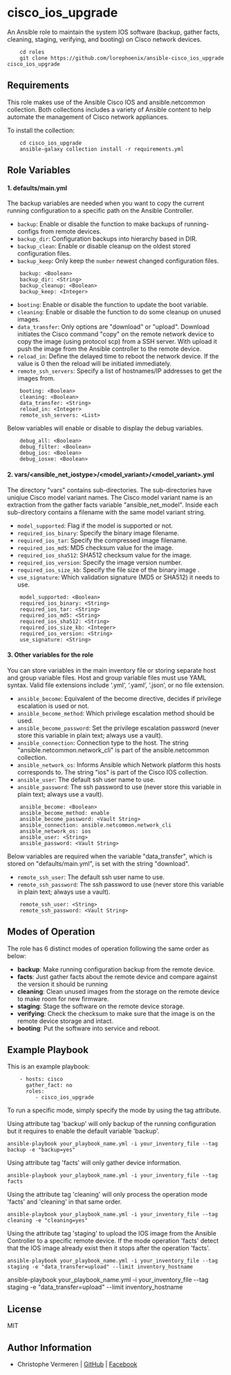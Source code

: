 cisco_ios_upgrade
=========

An Ansible role to maintain the system IOS software (backup, gather facts, cleaning, staging, verifying, and booting) on Cisco network devices.
```
    cd roles
    git clone https://github.com/lorephoenix/ansible-cisco_ios_upgrade cisco_ios_upgrade
```

Requirements
------------

This role makes use of the Ansible Cisco IOS and ansible.netcommon collection.
Both collections includes a variety of Ansible content to help automate the management of Cisco network appliances. 

To install the collection:
```
    cd cisco_ios_upgrade
    ansible-galaxy collection install -r requirements.yml
```

Role Variables
--------------

#### 1. defaults/main.yml

The backup variables are needed when you want to copy the current running 
configuration to a specific path on the Ansible Controller.

* `backup`: Enable or disable the function to make backups of running-configs from remote devices.
* `backup_dir`: Configuration backups into hierarchy based in DIR.
* `backup_clean`: Enable or disable cleanup on the oldest stored configuration files.
* `backup_keep`: Only keep the `number` newest changed configuration files.
```
    backup: <Boolean>
    backup_dir: <String>
    backup_cleanup: <Boolean>
    backup_keep: <Integer>
```

* `booting`: Enable or disable the function to update the boot variable.
* `cleaning`: Enable or disable the function to do some cleanup on unused images.
* `data_transfer`: Only options are "download" or "upload". Download initiates the Cisco command "copy" on the remote network device to copy the image (using protocol scp) from a SSH server. With upload it push the image from the Ansible controller to the remote device.
* `reload_in`: Define the delayed time to reboot the network device.
  If the value is 0 then the reload will be initiated immediately.
* `remote_ssh_servers`: Specify a list of hostnames/IP addresses to get the images from.
```
    booting: <Boolean>
    cleaning: <Boolean>
    data_transfer: <String>
    reload_in: <Integer>
    remote_ssh_servers: <List>
```

Below variables will enable or disable to display the debug variables.
```
    debug_all: <Boolean>
    debug_filter: <Boolean>
    debug_ios: <Boolean>
    debug_iosxe: <Boolean>
```

#### 2. vars/\<ansible_net_iostype\>/\<model_variant\>/\<model_variant\>.yml

The directory "vars" contains sub-directories. The sub-directories have uniqiue Cisco model variant names. 
The Cisco model variant name is an extraction from the gather facts variable "ansible_net_model".
Inside each sub-directory contains a filename with the same model variant string.

* `model_supported`: Flag if the model is supported or not.
* `required_ios_binary`: Specify the binary image filename.
* `required_ios_tar`: Specify the compressed image filename.
* `required_ios_md5`: MD5 checksum value for the image.
* `required_ios_sha512`: SHA512 checksum value for the image.
* `required_ios_version`: Specify the image version number.
* `required_ios_size_kb`: Specify the file size of the binary image .
* `use_signature`: Which validation signature (MD5 or SHA512) it needs to use.

```
    model_supported: <Boolean>
    required_ios_binary: <String>
    required_ios_tar: <String>
    required_ios_md5: <String>
    required_ios_sha512: <String>
    required_ios_size_kb: <Integer>
    required_ios_version: <String>
    use_signature: <String>
```

#### 3. Other variables for the role

You can store variables in the main inventory file or storing separate host and group variable files. Host and group variable files must use YAML syntax. Valid file extensions include ‘.yml’, ‘.yaml’, ‘.json’, or no file extension. 

* `ansible_become`: Equivalent of the become directive, decides if privilege escalation is used or not.
* `ansible_become_method`: Which privilege escalation method should be used.
* `ansible_become_password`: Set the privilege escalation password (never store this variable in plain text; always use a vault).
* `ansible_connection`: Connection type to the host. The string "ansible.netcommon.network_cli" is part of the ansible.netcommon collection.
* `ansible_network_os`: Informs Ansible which Network platform this hosts corresponds to. The string "ios" is part of the Cisco IOS collection.
* `ansible_user`: The default ssh user name to use.
* `ansible_password`: The ssh password to use (never store this variable in plain text; always use a vault).

```
    ansible_become: <Boolean>
    ansible_become_method: enable
    ansible_become_password: <Vault String>
    ansible_connection: ansible.netcommon.network_cli
    ansible_network_os: ios
    ansible_user: <String>
    ansible_password: <Vault String>
```

Below variables are required when the variable "data_transfer", which is stored on "defaults/main.yml",  is set with the string "download".

* `remote_ssh_user`: The default ssh user name to use.
* `remote_ssh_password`: The ssh password to use (never store this variable in plain text; always use a vault).

```
    remote_ssh_user: <String>
    remote_ssh_password: <Vault String>
```


Modes of Operation
------------

The role has 6 distinct modes of operation following the same order as below:

* **backup**: Make running configuration backup from the remote device.
* **facts**: Just gather facts about the remote device and compare against the version it should be running
* **cleaning**: Clean unused images from the storage on the remote device to make room for new firmware.
* **staging**: Stage the software on the remote device storage.
* **verifying**: Check the checksum to make sure that the image is on the remote device storage and intact.
* **booting**: Put the software into service and reboot.


Example Playbook
----------------

This is an example playbook:
```
    - hosts: cisco
      gather_fact: no
      roles:
         - cisco_ios_upgrade
```

To run a specific mode, simply specify the mode by using the tag attribute.

Using attribute tag 'backup' will only backup of the running configuration but it requires to enable the default variable 'backup'.
```
ansible-playbook your_playbook_name.yml -i your_inventory_file --tag backup -e "backup=yes"
```

Using attribute tag 'facts' will only gather device information.
```
ansible-playbook your_playbook_name.yml -i your_inventory_file --tag facts
```

Using the attribute tag 'cleaning' will only process the operation mode 'facts' and 'cleaning' in that same order.
```
ansible-playbook your_playbook_name.yml -i your_inventory_file --tag cleaning -e "cleaning=yes"
```

Using the attribute tag 'staging' to upload the IOS image from the Ansible Controller to a specific remote device.
If the mode operation 'facts' detect that the IOS image already exist then it stops after the operation 'facts'.
```
ansible-playbook your_playbook_name.yml -i your_inventory_file --tag staging -e "data_transfer=upload" --limit inventory_hostname
```


ansible-playbook your_playbook_name.yml -i your_inventory_file --tag staging -e "data_transfer=upload" --limit inventory_hostname


License
-------

MIT

Author Information
------------------

- Christophe Vermeren | [GitHub](https://github.com/lorephoenix) | [Facebook](https://www.facebook.com/cvermeren)
